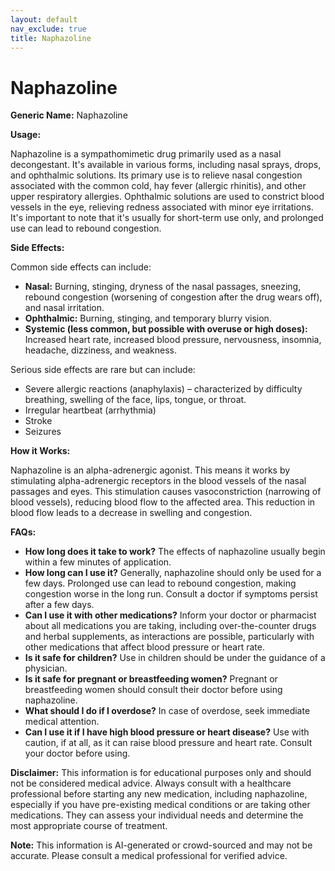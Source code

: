 ```yaml
---
layout: default
nav_exclude: true
title: Naphazoline
---
```


# Naphazoline

**Generic Name:** Naphazoline

**Usage:**

Naphazoline is a sympathomimetic drug primarily used as a nasal decongestant.  It's available in various forms, including nasal sprays, drops, and ophthalmic solutions.  Its primary use is to relieve nasal congestion associated with the common cold, hay fever (allergic rhinitis), and other upper respiratory allergies.  Ophthalmic solutions are used to constrict blood vessels in the eye, relieving redness associated with minor eye irritations.  It's important to note that it's usually for short-term use only, and prolonged use can lead to rebound congestion.

**Side Effects:**

Common side effects can include:

* **Nasal:** Burning, stinging, dryness of the nasal passages, sneezing, rebound congestion (worsening of congestion after the drug wears off), and nasal irritation.
* **Ophthalmic:** Burning, stinging, and temporary blurry vision.
* **Systemic (less common, but possible with overuse or high doses):** Increased heart rate, increased blood pressure, nervousness, insomnia, headache, dizziness, and weakness.


Serious side effects are rare but can include:

* Severe allergic reactions (anaphylaxis) – characterized by difficulty breathing, swelling of the face, lips, tongue, or throat.
* Irregular heartbeat (arrhythmia)
* Stroke
* Seizures


**How it Works:**

Naphazoline is an alpha-adrenergic agonist.  This means it works by stimulating alpha-adrenergic receptors in the blood vessels of the nasal passages and eyes.  This stimulation causes vasoconstriction (narrowing of blood vessels), reducing blood flow to the affected area. This reduction in blood flow leads to a decrease in swelling and congestion.

**FAQs:**

* **How long does it take to work?**  The effects of naphazoline usually begin within a few minutes of application.
* **How long can I use it?**  Generally, naphazoline should only be used for a few days.  Prolonged use can lead to rebound congestion, making congestion worse in the long run.  Consult a doctor if symptoms persist after a few days.
* **Can I use it with other medications?**  Inform your doctor or pharmacist about all medications you are taking, including over-the-counter drugs and herbal supplements, as interactions are possible, particularly with other medications that affect blood pressure or heart rate.
* **Is it safe for children?**  Use in children should be under the guidance of a physician.
* **Is it safe for pregnant or breastfeeding women?**  Pregnant or breastfeeding women should consult their doctor before using naphazoline.
* **What should I do if I overdose?**  In case of overdose, seek immediate medical attention.
* **Can I use it if I have high blood pressure or heart disease?**  Use with caution, if at all, as it can raise blood pressure and heart rate. Consult your doctor before using.


**Disclaimer:** This information is for educational purposes only and should not be considered medical advice.  Always consult with a healthcare professional before starting any new medication, including naphazoline, especially if you have pre-existing medical conditions or are taking other medications.  They can assess your individual needs and determine the most appropriate course of treatment.


**Note:** This information is AI-generated or crowd-sourced and may not be accurate. Please consult a medical professional for verified advice.